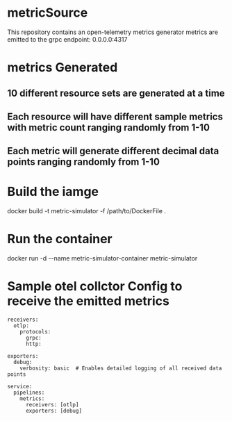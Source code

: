 # metricSource
This repository contains an open-telemetry metrics generator
metrics are emitted to the grpc endpoint: 0.0.0.0:4317

# metrics Generated
## 10 different resource sets are generated at a time
## Each resource will have different sample metrics with metric count ranging randomly from 1-10
## Each metric will generate different decimal data points ranging randomly from 1-10


# Build the iamge
docker build -t metric-simulator -f /path/to/DockerFile .

# Run the container
docker run -d --name metric-simulator-container metric-simulator

# Sample otel collctor Config to receive the emitted metrics

```
receivers:
  otlp:
    protocols:
      grpc:
      http:

exporters:
  debug:
    verbosity: basic  # Enables detailed logging of all received data points

service:
  pipelines:
    metrics:
      receivers: [otlp]
      exporters: [debug]
```
